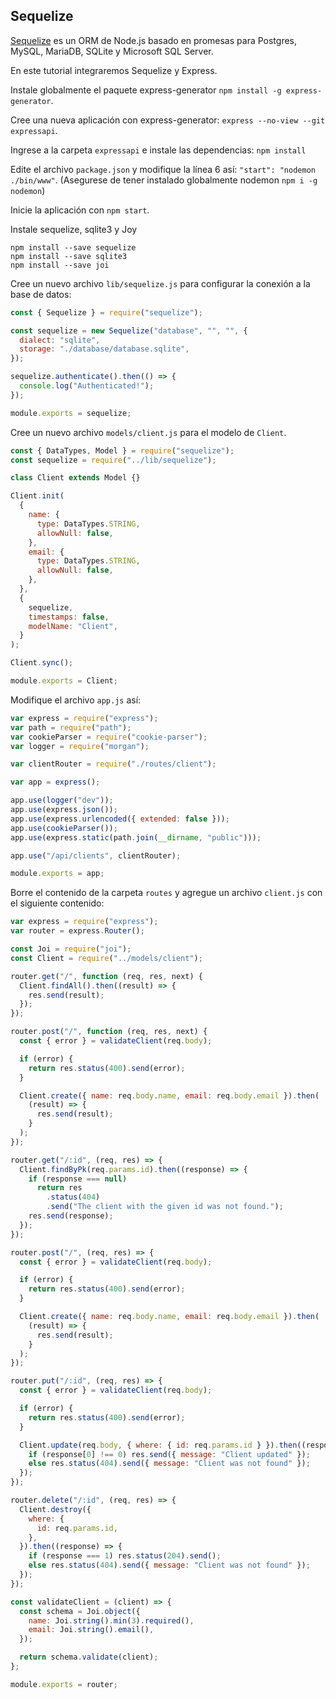 ## Sequelize

[Sequelize](https://sequelize.org/) es un ORM de Node.js basado en promesas para Postgres, MySQL, MariaDB, SQLite y Microsoft SQL Server. 

En este tutorial integraremos Sequelize y Express.

Instale globalmente el paquete express-generator `npm install -g express-generator`.

Cree una nueva aplicación con express-generator: `express --no-view --git expressapi`.

Ingrese a la carpeta `expressapi` e instale las dependencias: `npm install`

Edite el archivo `package.json` y modifique la línea 6 así: `"start": "nodemon ./bin/www"`. (Asegurese de tener instalado globalmente nodemon `npm i -g nodemon`)

Inicie la aplicación con `npm start`.

Instale sequelize, sqlite3 y Joy

```
npm install --save sequelize
npm install --save sqlite3
npm install --save joi
```

Cree un nuevo archivo `lib/sequelize.js` para configurar la conexión a la base de datos: 

```javascript
const { Sequelize } = require("sequelize");

const sequelize = new Sequelize("database", "", "", {
  dialect: "sqlite",
  storage: "./database/database.sqlite",
});

sequelize.authenticate().then(() => {
  console.log("Authenticated!");
});

module.exports = sequelize;
```

Cree un nuevo archivo `models/client.js` para el modelo de `Client`.

```javascript
const { DataTypes, Model } = require("sequelize");
const sequelize = require("../lib/sequelize");

class Client extends Model {}

Client.init(
  {
    name: {
      type: DataTypes.STRING,
      allowNull: false,
    },
    email: {
      type: DataTypes.STRING,
      allowNull: false,
    },
  },
  {
    sequelize,
    timestamps: false,
    modelName: "Client",
  }
);

Client.sync();

module.exports = Client;

```

Modifique el archivo `app.js` así:

```javascript
var express = require("express");
var path = require("path");
var cookieParser = require("cookie-parser");
var logger = require("morgan");

var clientRouter = require("./routes/client");

var app = express();

app.use(logger("dev"));
app.use(express.json());
app.use(express.urlencoded({ extended: false }));
app.use(cookieParser());
app.use(express.static(path.join(__dirname, "public")));

app.use("/api/clients", clientRouter);

module.exports = app;
```
Borre el contenido de la carpeta `routes` y agregue un archivo `client.js` con el siguiente contenido:

```javascript
var express = require("express");
var router = express.Router();

const Joi = require("joi");
const Client = require("../models/client");

router.get("/", function (req, res, next) {
  Client.findAll().then((result) => {
    res.send(result);
  });
});

router.post("/", function (req, res, next) {
  const { error } = validateClient(req.body);

  if (error) {
    return res.status(400).send(error);
  }

  Client.create({ name: req.body.name, email: req.body.email }).then(
    (result) => {
      res.send(result);
    }
  );
});

router.get("/:id", (req, res) => {
  Client.findByPk(req.params.id).then((response) => {
    if (response === null)
      return res
        .status(404)
        .send("The client with the given id was not found.");
    res.send(response);
  });
});

router.post("/", (req, res) => {
  const { error } = validateClient(req.body);

  if (error) {
    return res.status(400).send(error);
  }

  Client.create({ name: req.body.name, email: req.body.email }).then(
    (result) => {
      res.send(result);
    }
  );
});

router.put("/:id", (req, res) => {
  const { error } = validateClient(req.body);

  if (error) {
    return res.status(400).send(error);
  }

  Client.update(req.body, { where: { id: req.params.id } }).then((response) => {
    if (response[0] !== 0) res.send({ message: "Client updated" });
    else res.status(404).send({ message: "Client was not found" });
  });
});

router.delete("/:id", (req, res) => {
  Client.destroy({
    where: {
      id: req.params.id,
    },
  }).then((response) => {
    if (response === 1) res.status(204).send();
    else res.status(404).send({ message: "Client was not found" });
  });
});

const validateClient = (client) => {
  const schema = Joi.object({
    name: Joi.string().min(3).required(),
    email: Joi.string().email(),
  });

  return schema.validate(client);
};

module.exports = router;
```
